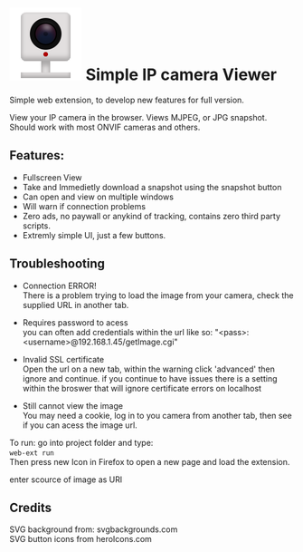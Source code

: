 
# ![IP Camera](./icons/iconSVG.svg) Simple IP camera Viewer
Simple web extension, to develop new features for full version.

View your IP camera in the browser. Views MJPEG, or JPG snapshot. Should work with most ONVIF cameras and others. 

## Features:

- Fullscreen View
- Take and Immedietly download a snapshot using the snapshot button
- Can open and view on multiple windows
- Will warn if connection problems
- Zero ads, no paywall or anykind of tracking, contains zero third party scripts.
- Extremly simple UI, just a few buttons.


## Troubleshooting

- Connection ERROR!  
  There is a problem trying to load the image from your camera, check the supplied URL in another tab.
  
- Requires password to acess  
 you can often add credentials within the url like so: "\<pass\>:\<username\>@192.168.1.45/getImage.cgi"

- Invalid SSL certificate  
  Open the url on a new tab, within the warning click 'advanced' then ignore and continue.
  if you continue to have issues there is a setting within the broswer that will ignore certificate errors on localhost

- Still cannot view the image  
  You may need a cookie, log in to you camera from another tab, then see if you can acess the image url.


To run: go into project folder and type:  
```web-ext run```  
Then press new Icon in Firefox to open a new page and load the extension.

enter scource of image as URl

## Credits
SVG background from: svgbackgrounds.com  
SVG button icons from heroIcons.com